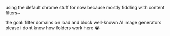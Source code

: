 using the default chrome stuff for now because mostly fiddling with content filters~

the goal: filter domains on load and block well-known AI image generators
please i dont know how folders work here :sob:
